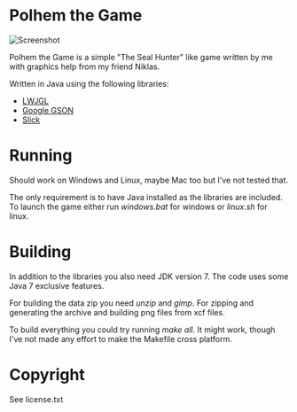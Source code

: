 Polhem the Game
===============

![Screenshot](https://raw.github.com/daoo/polhemthegame/master/resources/screenshot1.png)

Polhem the Game is a simple "The Seal Hunter" like game written by me with
graphics help from my friend Niklas.

Written in Java using the following libraries:

  * [LWJGL](http://lwjgl.org/)
  * [Google GSON](http://code.google.com/p/google-gson/)
  * [Slick](http://slick.cokeandcode.com/)

Running
=======

Should work on Windows and Linux, maybe Mac too but I've not tested that.

The only requirement is to have Java installed as the libraries are included.
To launch the game either run _windows.bat_ for windows or _linux.sh_ for linux.

Building
========

In addition to the libraries you also need JDK version 7. The code uses some
Java 7 exclusive features.

For building the data zip you need _unzip_ and _gimp_. For zipping and
generating the archive and building png files from xcf files.

To build everything you could try running _make all_. It might work, though
I've not made any effort to make the Makefile cross platform.

Copyright
=========

See license.txt
